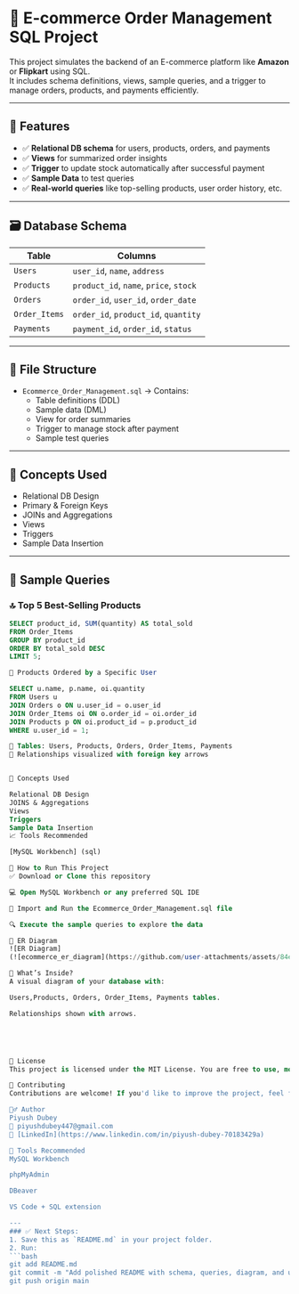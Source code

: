 # 🛒 E-commerce Order Management SQL Project

This project simulates the backend of an E-commerce platform like **Amazon** or **Flipkart** using SQL.  
It includes schema definitions, views, sample queries, and a trigger to manage orders, products, and payments efficiently.

---

## 📌 Features

- ✅ **Relational DB schema** for users, products, orders, and payments  
- ✅ **Views** for summarized order insights  
- ✅ **Trigger** to update stock automatically after successful payment  
- ✅ **Sample Data** to test queries  
- ✅ **Real-world queries** like top-selling products, user order history, etc.

---

## 🗃️ Database Schema

| Table        | Columns                                  |
|--------------|-------------------------------------------|
| `Users`      | `user_id`, `name`, `address`             |
| `Products`   | `product_id`, `name`, `price`, `stock`   |
| `Orders`     | `order_id`, `user_id`, `order_date`      |
| `Order_Items`| `order_id`, `product_id`, `quantity`     |
| `Payments`   | `payment_id`, `order_id`, `status`       |

---

## 📁 File Structure

- `Ecommerce_Order_Management.sql` → Contains:
  - Table definitions (DDL)
  - Sample data (DML)
  - View for order summaries
  - Trigger to manage stock after payment
  - Sample test queries

---

## 🧠 Concepts Used

- Relational DB Design
- Primary & Foreign Keys
- JOINs and Aggregations
- Views
- Triggers
- Sample Data Insertion

---

## 🧪 Sample Queries

### 🔝 Top 5 Best-Selling Products
```sql
SELECT product_id, SUM(quantity) AS total_sold
FROM Order_Items
GROUP BY product_id
ORDER BY total_sold DESC
LIMIT 5;

👤 Products Ordered by a Specific User

SELECT u.name, p.name, oi.quantity
FROM Users u
JOIN Orders o ON u.user_id = o.user_id
JOIN Order_Items oi ON o.order_id = oi.order_id
JOIN Products p ON oi.product_id = p.product_id
WHERE u.user_id = 1;

🔹 Tables: Users, Products, Orders, Order_Items, Payments
🔹 Relationships visualized with foreign key arrows


🧠 Concepts Used

Relational DB Design
JOINS & Aggregations
Views
Triggers
Sample Data Insertion
📈 Tools Recommended

[MySQL Workbench] (sql)

🚀 How to Run This Project
✅ Download or Clone this repository

💻 Open MySQL Workbench or any preferred SQL IDE

📂 Import and Run the Ecommerce_Order_Management.sql file

🔍 Execute the sample queries to explore the data

🧩 ER Diagram
![ER Diagram]
(![ecommerce_er_diagram](https://github.com/user-attachments/assets/84e7a763-b618-4439-991e-161279f1d071)

📁 What’s Inside?
A visual diagram of your database with:

Users,Products, Orders, Order_Items, Payments tables.

Relationships shown with arrows.





📄 License
This project is licensed under the MIT License. You are free to use, modify, and distribute.

🤝 Contributing
Contributions are welcome! If you'd like to improve the project, feel free to fork the repo and submit a pull request.

🙋‍♂️ Author
Piyush Dubey
📧 piyushdubey447@gmail.com
🔗 [LinkedIn](https://www.linkedin.com/in/piyush-dubey-70183429a)

🔧 Tools Recommended
MySQL Workbench

phpMyAdmin

DBeaver

VS Code + SQL extension

---
### ✅ Next Steps:
1. Save this as `README.md` in your project folder.
2. Run:
```bash
git add README.md
git commit -m "Add polished README with schema, queries, diagram, and usage"
git push origin main

